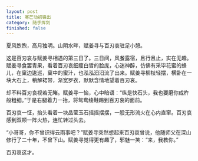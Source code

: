 ```yaml
---
layout: post
title: 寒芒动初锋出
category: 随手挥剑
finished: false
---
```


夏风煦煦，高月独明。山阴水畔，赋姜寻与百刃哀驻足小憩。

这是百刃哀与赋姜寻相遇的第三日了。三日间，风餐露宿，且行且止，实在无趣。赋姜寻食罢青果，看着百刃哀细瘦白皙的脸庞，心迷神醉，仿佛有采毕花蜜的蜂儿，在窠边逡巡，窠中的蜜汁，也泓泓汩汩流了出来。赋姜寻柳枝轻摆，横卧在一块大石上，稍解裙带，渐宽罗衣，默默含情地望着百刃哀。

却不料百刃哀视若无睹。赋姜寻一恼，心中暗语：“纵是快石头，我也要磨你成杵般粗细。”于是右腿着力一抬，将鸳鸯绫鞋踢到百刃哀的面前。

百刃哀一怔，抬头看着一块晶莹玉石摇摇摆摆，一股无形流火在心内直窜。百刃哀感到双颊一阵火热，连忙转过头去。

“小哥哥，你不曾识得云雨事吧？”赋姜寻突然想起来百刃哀曾说，他随师父在深山修行了二十年，不曾下山。赋姜寻觉得更有趣了，邪魅一笑：“来，我教你。”

百刃哀这才。


<!-- 

PS：




附A：描写性爱的诗：
1周紫芝的《菩萨蛮》
翠蛾懒画妆痕浅。香肌得酒花柔软。粉汗湿吴绫。玉钗敲枕棱。
鬓丝云御腻。罗带还重系。含笑出房栊。羞随脸上红。
这是一个一对男女酒后乱性的故事，两人欢爱过后还和没事人一样走出房间。
2欧阳修也曾写一首露骨的《蝶恋花·咏枕儿》
宝琢珊瑚山样瘦。缓髻轻拢，一朵云生袖。昨夜佳人初命偶。论情旋旋移相就。 
几叠鸳衾红浪皱。暗觉金钗，磔磔声相扣。一 自楚台人梦后。凄凉暮雨沾裀绣。

3江南喜逢萧九彻因话长安旧游戏赠五十韵

4《诗经·召南·野有死麕》
野有死麕，白茅包之。有女怀春，吉士诱之。 
林有朴樕，野有死鹿。白茅純束，有女如玉。 
舒而脱脱兮！无感我帨兮，无使尨也吠！ 
注明一下，这首诗写的是野合。

5侍儿扶起娇无力，始是新承恩泽时。
云鬓花颜金步摇，芙蓉帐暖度春宵。
撩人而不色情，最为优美，没有之一。选自《长恨歌》——白居易

6纳兰性德的[眼儿媚]
重见星娥碧海槎，忍笑却盘鸦。寻常多少，月明风细，今夜偏佳。
休笼彩笔闲书字，街鼓已三挝。烟丝欲袅，露光微泫，春在桃花。
上阙写情人重逢的场面，描写对方梳妆的动人情景以及自己的满怀欣喜。下阙以缠绵景色写男欢女爱，标准的东方式含蓄与意味深长。

7周邦彦的这首《少年行》。那叫一个刺激！那叫一个香艳！

并刀如水，吴盐胜雪，纤指破新橙。锦帏初温，兽香不断，相对坐调筝。
低声问：向谁行宿？城上已三更，马滑霜浓，不如休去，直是少人行。

说是周邦彦呢当年与名妓李师师交好，宋徽宗赵佶听说了李师师的艳名也跑去凑热闹。
那天周邦彦与李师师正亲昵，皇上来了，吓得钻到了床下，看着两个人在一起愉快地吃橙子。自己躲在床下大气都不敢出，还要忍受床上二人颠龙倒凤… anyway 你脑补一下那个场景。

不过周邦彦作词的功力在这篇里也就可见一斑了。


8《诗经》中的《褰裳》： 
子惠思我，褰裴涉溱。子不我思，岂无他人？狂童之狂也且！ 
子惠思我，褰裳涉洧。子不我思，岂无他士？狂童之狂也且！ 

9东汉末年繁钦所作的《定情诗》中，也能找到描写这种男女性爱的影子，如：
思君即幽房，侍寝执衣巾。时无桑中契，迫此路侧人。我既媚君姿，君亦阅我颜。

10晋朝孙绰的《情人碧玉歌》中有这样的诗句：
碧玉破瓜时，郎为情颠倒。芙蓉陵霜荣，秋容故尚好。
碧玉破瓜时，相为情颠倒。感郎不羞郎，回身就郎抱。

11李白的：
玳瑁宴中怀里醉，芙蓉帐里奈君何 —— 《对酒》
何由一相见，灭烛解罗衣 —— 《寄远》

12元稹的《会真诗》：
微月透帘栊，萤光度碧空。遥天初缥渺，低树渐葱茏。龙吹过庭竹，鸾歌拂井桐。
罗绡垂薄雾，环佩响轻风。绛节随金母，云心捧玉童。更深人悄悄，晨会雨曶曶。
珠莹光文履，花明隐绣龙。宝钗行彩凤，罗帔掩丹虹。言自瑶华圃，将朝碧帝宫。
因游洛城北，偶向宋家东。戏调初微拒，柔情已暗通。低鬟蝉影动，回步玉尘蒙。 
转面流花雪，登床抱绮丛。鸳鸯交颈舞，翡翠合欢笼。眉黛羞频聚，唇朱暖更融。 
气清兰蕊馥，肤润玉肌丰。无力慵移腕，多娇爱敛躬。汗光珠点点，发乱绿松松。 
方喜千年会，俄闻五夜穷。留连时有限，缱绻意难终。慢脸含愁态，芳词誓素衷。 
赠环明遇合，留结表心同。啼粉流清镜，残灯绕暗虫。华光犹冉冉，旭日渐曈曈。
乘鹜还归洛，吹箫亦上嵩。衣香犹染麝，枕腻尚残红。幕幕临塘草，飘飘思渚蓬。
素琴明怨鹤，清汉望归鸿。海阔诚难度，天高不易冲。行云无处所，萧史在楼中。

13李煜的《菩萨蛮》：
花明月暗笼轻雾，今宵好向郎边去。刬袜步香阶，手提金镂鞋。 
画堂南畔见，一向偎人颤。奴为出来难，教君恣意怜。 

14柳永的《玉女瑶仙佩》：
飞琼伴侣，偶别珠宫，未返神仙行缀。取次梳妆，寻常言语，有得许多姝丽。拟把名花比。恐旁人笑我，谈何容易。细思算、奇葩艳卉，惟是深红浅白而已。争如这多情，占得人间，千娇百媚。 须信画堂绣阁，皓月清风，忍把光阴轻弃。自古及今，佳人才子，少得当年双美。且恁相偎倚。未消得、怜我多才多艺。愿奶奶兰心蕙性，枕前言下表余深意。为盟誓。今生断不孤鸳被。

15欧阳修的《南歌子》：
凤髻金泥带，龙纹玉掌梳。去来窗下笑相扶，爱道：画眉深浅入时无？ 
弄笔偎人久，描花试手初。等闲妨了绣工夫，笑问：双鸳鸯字怎生书？ 

16周邦彦的《少年游》：
并刀如水，吴盐胜雪，纤指破新橙。锦帏初温，兽香不断，相对坐调筝。
低声问：向谁行宿？城上已三更，马滑霜浓，不如休去，直是少人行。 

17李清照的《丑奴儿》：
晚来一阵风兼雨，洗尽炎光。理罢笙簧，却对菱花淡淡妆。
绛绡缕薄冰肌莹，雪腻酥香。笑语檀郎，今夜纱厨枕簟凉。



18古代香艳诗词精选---春宵十咏
其一： 
少年红粉共风流，锦帐春宵恋不休。兴魄罔知来宾馆，狂魂疑似入仙舟。 
脸红暗染胭脂汗，面白误污粉黛油。一倒一颠眠不得，鸡声唱破五更秋。
其二： 
对垒牙床起战戈，两身合一暗推磨。菜花戏蝶吮花髓，恋蜜狂蜂隐蜜窠。 
粉汗身中干又湿，去鬟枕上起犹作。此缘此乐真无比，独步风流第一科。
其三： 
梅花帐里笑相从，兴逸难当屡折冲。百媚生春魂自乱，三峰前采骨都融。 
情超楚王朝云梦，乐过冰琼晓露踪。当恋不甘纤刻断，鸡声漫唱五更钟。
其四： 
二八娇娆冰月精，道旁不吝好风情。花心柔软春含露，柳骨藏蕤夜宿莺。 
枕上云收又困倦，梦中蝶锁几纵横。倚缘天借人方便，玉露为凉六七更。
其五： 
如此风流兴莫支，好花含笑雨淋漓。心慌枕上颦西子，体倦床中洗禄儿。 
妙外不容言语状，娇时偏向眼眉知。何须再道中间事，连理枝头连理枝。
其六： 
邸深人静快春宵，心絮纷纷骨尽消。花叶曾将花蕊破，柳垂复把柳枝摇。 
金枪鏖战三千阵，银烛光临七八娇。不碍两身肌骨阻，更祛一卷去云桥。
其七： 
仙子娇娆骨肉均，芳心共醉碧罗茵。情深既肇桃源会，妙蹙西施柳叶颦。 
洞里泉生方寸地，花间蝶恋一团春。分明汝我难分辨，天赐人间吻合人。
其八： 
花兵月阵暗交攻，久惯营城一路通。白雪消时还有白，红花落尽更无红。 
寸心独晓泉流下，万乐谁知火热中。信是将军多便益，起来却是五更钟。
其九： 
两身香汗暗沾濡，阵阵春风透玉壶。乐处疏通迎刃剑，浙机流转走盘珠。 
褥中推枕真如醉，酒后添杯争似无。一点花心消灭尽，文君谩吁瘦相如。
其十： 
暗芳驱迫兴难禁，洞口阳春浅复深。绿树带风翻翠浪，红花冒雨透芳心。 
几番枕上联双玉，寸刻闱中当万金。尔我谩言贪此乐，神仙到此也生淫。

19既然是要优美，那么就不能太露骨，所以我推荐辛弃疾的这首：《念奴娇 谢王广文双姬词》：
西真姊妹，料凡心忽起，共辞瑶阙。燕燕莺莺相并比，的当两团儿雪。合韵歌喉，同茵舞袖，举措脱体别。江梅影里，迥然双蕊奇绝。
还听别院笙歌，仓皇走报，笑语浑重叠。拾翠洲边携手处，疑是桃根桃叶。并蒂芳莲，双头红药，不意俱攀折。今宵鸳帐，有同对影明月。
背景是一个叫王广文的人送了辛弃疾一对侍妾，辛于是写词答谢。词的前面大半部分平平无奇，无非是变着花样称赞双姬的美丽。亮点在最后一句“今宵鸳帐，有同对影明月”。咋看起来不明所以，但一想到出处在哪，顿时就有恍然大悟之感：
李白 《月下独酌》：“举杯邀明月，对影成三人”
ddd



白朴《墙头马上》 
一笑喜相逢，似嫦娥，下月宫。丹山念夜鸾求凤，天台路通，巫山簇峰。柳稍露，滴花心动。正情浓，鸳鸯枕上，又被五更钟。 系列 之一 
罗衫乍褪，露尽酥胸雪白；云鬓半斜，羞展凤眼娇睐。唇含豆蔻，舌吐丁香，玉体横陈拥郎怀。好个勾魂的手儿，将奴家摩挲得周身酥痒难挨。哎哟！惹厌的手指溜入来，竟把奴的花瓣儿乱掰；哟！湿漉漉的教女儿家羞得怎消怀。 
挡不住蜂颠蝶狂，黄花嫩蕊堪怜爱；柳眉儿颦，蜂腰儿摆，哪禁得雨骤云驰、浪涌风裁；花心儿动，花蕊儿开，销魂蚀骨魄散去，涓涓春水泉涌来；藕臂横施，粉腿箍绕郎腰外；绵软娇无力，唤郎恣意爱。 
系列 之二 
粉脸相偎，香肌迎凑；玉臂交挽，双腿紧缠郎腰后。横下心思，把女儿身子尽付郎消受；好个风流郎，女儿胸前红樱桃，怎禁得又舔又揉；麻得俺，火热的浆浆儿，立时冲出胯外头。 复接朱唇，丁香再逗，巍颤颤轻接玉杵，羞答答半蹙眉头；臊得俺，只侧着脸儿，闭眸承受，风紧嫩柳岂胜摆，春深锦箨迭次抽。哟哟！痛得俺，连呼：可别顶到心里头。 
青丝散乱钗横斜，香汗淋漓气咻咻；痒得俺，骨节儿酥散魂灵儿丢；恨不得，把情郎都吞进肚里头。正是个：乍入巫山梦，云情正稠；混沌楚峡雨，春心难休。 

系列 之三 
携手入兰房，解红妆，上玉床；腹儿相偎，腿儿相傍；好个风流郎，咂得俺，两乳酥酥麻麻春心荡。狠下心儿，愿把女儿身尽委情郎。 
忍住了痛，却耐不住酸痒，且把那腰儿拱，臀儿仰，灵根一凑周身爽；恰似那：粉蝶迷花，戏水鸳鸯，锦被里头翻红浪。 
丁香舌吐琼浆蜜，柳腰款摆云鬓纩；低声嘱：莫太狂，从今后，鹅黄褪尽，嫩蕊尽赋小情郎；休忘却山盟海誓，莫误了月漫花窗；依旧是剪声为号，灭烛无光，暗渡入陈仓。鸳衾凤枕，愿与郎，夜夜相亲共厮傍。 
哎哟哟！怎奈郎，这般地狂抽急捣，俺只得，拼却女儿家弱体来挡；一会儿，眉眼儿乜斜；一会儿，魂散魄荡；说不出的痛，道不清的痒，点点猩红，片片白浆；胯下湿淋淋，好不羞臊难当；软得俺，昏沉沉，无从思量。 
呀呀呀！好个风流的贪花郎，还不肯把奴身儿放。看看哟！已是：烟横庭竹，月斜回廊，鸡鸣头遍，唉！真个是：夜短情长。直盼着，月上东山，再望花窗。

不知出处的几首艳词 
香汗淋淋玉肌腻，娇喘吁吁莺语啼， 犹记窗前常吹萧，如今月下独赏菊。 几度前山攀玉柱，屡次后峰寻幽径， 人间冷暖君尝遍，其中深浅吾自知。 
拨去云雾见山岭，弄斜杂草蹋美丘； 打开玉蚌取珍珠，深入谷峡淌山涧。 
扶手牵挽入罗帏，含羞带笑把灯吹； 金针刺破桃花蕊，不敢高声暗皱眉。

咱们接着赏析： 其一： 
酥胸紧贴，心中蔼蔼春浓，玉面斜偎，檀口津津香送。 
恰似穿花蝴蝶，分明蜻蜓点水，寂寂抽起，双双琴瑟，风光此会不胜春。 
真真是，青鸾两跨，丹凤双骑，得趣佳人，多情浪子，白玉床上销金帐，保罗爷睡了霍蓉娘。 其二： 
柳眼窥花花轻动， 窃玉偷香香更浓。 一雄雄踞芙蓉帐， 两雌雌伏戏鸯盟。 拂衣弱态微微拒， 侧耳柔情暗暗通。 风动花动人悄悄。 云浓雨浓情濛濛。 
其三： 
牡丹架高含香露，玉腿儿轻竖，手摩春箫乐将倦，雨偏云半，怎疗得饥渴贪恋。轻轻款款柔情无限，好似秋千，摇拽后庭院，兴发不堪狂缭乱，一时树倒猢狲散，佳人呜咽，郎，今日方遂了奴心愿。 
其四： 
春风生绮帐，月色照兰房，鸾凤轻跨郎，光莹可人肠。力怯巫云散，娇躯魂断阳台上，情郎上马再举枪，高唐云雨梦，渤海美羔羊，轻将白绫拭海棠，个中滋味更匆忙，双双谁癫狂？不是情郎，却是情娘。 
其五： 
春色太癫狂，哪儿管得残妆，红莲双瓣沥沥草，牡丹含露涓涓，销魂花房映波光，摇拽花心不倦。柳腰玉股尽展现，风流郎轻担腿上肩，马蹄翻飞不已，蝶翅翩翩，往来许多酣战，俏人儿求饶：郎，奴身酥骨散。

北宋的建立虽然结束了唐末五代的割据、混乱的局面，但是统一后的范围与前朝相比大大缩小，而且在北方地区，同时与宋并存的辽、西夏、金以及最后的蒙古等少数民族政权也相继的入侵，造成宋朝政权一再的丧师失地，使宋朝成为中国历史上统一朝代中最衰弱的朝代。面临外族的频繁侵扰以及前朝藩镇割据和分裂的教训，宋朝在军事、政权、财政、司法等方面实行了高度的中央集权，对社会实行严密的控制。这种状况随着南渡后程朱理学的兴起而达到了极致，并为以后的各朝政权所效仿和补充，至满清时达到了顶峰，给整个中国社会造成了深远的影响。
北宋初期，社会安定，经济繁荣，城市也得到了充足的发展，市民阶层逐渐形成，为上层的文人士大夫的享乐提供了条件。在这一时期，词得到了极大的发展，并最终在两宋时期形成了中国词这种文学体裁的创作高峰。由于受道学的影响，宋代的诗的创作较为严谨，“言理而不言情”，这就使对爱情的抒发和对性爱的描写等内容完全反映在词这种体裁中。一方面，唐及五代以来“诗言志，词言情”的传统得到了继承，另一方面，相对于诗、文来说，文人们则认为词是“小道”，有些涉及情色的事情在诗文中不好表达，在词中则可无所顾忌。而且，词的体裁灵活多样，更便于文人们抒发。所以，宋初的词作还是延续了五代以降的靡艳风格，直到经过了范仲淹、欧阳修这些大家的创作，词的感慨日渐加深，文人气逐渐加重。到了苏轼开始，词的领域得到了充足的拓宽，“无事不可入”，至此，词才形成了和诗并驾齐驱的局面。
由于词这种文学体裁在宋朝的文学创作中独树一帜的地位，反映社会上各阶层人们性爱的作品也多以词为载体来表达这一主题。从宋初开始，就有这方面内容的词作出现，表现了那一时期人们的性爱风气。在这些词人中，最有代表性的是柳永。柳永青年时屡试不中，遂采取冷淡与狂傲的态度，终其一生几乎都是在妓院中勾留，与歌妓们流连往返，到女人堆去寻求安慰。因此，他的词作大多描写这类生活，发“羁旅悲怨之辞，闺帷淫媟之语”。如他的一首《玉女瑶仙佩》：
飞琼伴侣，偶别珠宫，未返神仙行缀。取次梳妆，寻常言语，有得许多姝丽。拟把名花比。恐旁人笑我，谈何容易。细思算、奇葩艳卉，惟是深红浅白而已。争如这多情，占得人间，千娇百媚。
须信画堂绣阁，皓月清风，忍把光阴轻弃。自古及今，佳人才子，少得当年双美。且恁相偎倚。未消得、怜我多才多艺。愿奶奶兰心蕙性，枕前言下表余深意。为盟誓。今生断不孤鸳被。
这首词受到后世学者王国维的诟病，在王的名作《人间词话》中，他痛斥柳永为“轻薄子”。不过现在看来，柳永的作品香艳是有一点，但在性爱文学作品中远远算不上什么。同时代的欧阳修的某些作品都要比他香艳许多。
北宋时期及成了唐五代以来的享乐生活态度，上层社会的官员以及文人士大夫们多有嫖妓的经历，欧阳修也不例外。正是因为有这种生活情趣与经历，欧阳修写过不少旖妮、缠绵、香艳的描写男女之情的诗词，其中也不乏佳作。例如他的《南歌子》：
凤髻金泥带，龙纹玉掌梳。去来窗下笑相扶，爱道：画眉深浅入时无？
弄笔偎人久，描花试手初。等闲妨了绣工夫，笑问：双鸳鸯字怎生书？
这首词写得非常细腻、生动，将新婚夫妻甜美的两性生活刻画的细致入微，直有传神之效，内容浅近，风格浮艳。
一般来说，写女子怀春的题材，多是文人雅士所为，但在北宋时期却出了个异类人物。诗僧惠洪，以出家人的身份，偏作揣摩妙龄女郎的微妙心态之作，他的诗词多艳语，时人称为“浪子和尚”。惠洪有一首西江月词： 
 十指嫩抽春笋，纤纤玉软红柔。人前欲展强娇羞，微露云衣霓袖。
 最好洞天春晚，《黄庭》卷罢清幽。凡心无计奈闲愁，试拈花枝频嗅。
这首词中的主人公似是一个女道士，惠洪数语就将一个正当青春妙龄的少女未能忘情绝爱，追求美、向往幸福的天性描写了出来，从中可见人的本性中不可抑制的对美好的男女情爱的渴望。以出家人反作艳语，这和尚真不愧“浪子”本色。
这一时期的词人廖世美的一首《好事近》虽然以“夕景”为题，但其实也是一首艳词：
落日水熔金，天淡暮烟凝碧。楼上谁家红袖，靠阑干无力。
鸳鸯相对浴红衣。短棹弄长笛。惊起一双飞去，听波声拍拍。
仅凭“鸳鸯相对浴红衣”一句，词中微旨即可见一般。
北宋末年的大词人周邦彦精通音律，又长期和歌妓舞女们交往，因此颇写了不少“玉艳珠鲜”、“柳欹花晻”的艳词。他有一首传世的名作《少年游》：
并刀如水，吴盐胜雪，纤指破新橙。锦帏初温，兽香不断，相对坐调筝。
低声问：向谁行宿？城上已三更，马滑霜浓，不如休去，直是少人行。
这首词描写作者偷听到的宋徽宗与妓女李师师之间的情事，写得情景真切，清丽芊绵，诚是佳作。也是这个宋徽宗，虽然是个皇帝，可是以九五之尊，居然放着三宫六院的女人不要，偷出宫去嫖妓，还为这个妓女谱写艳词流传：
浅酒人前共，软玉灯边拥，回眸入抱总含情。痛痛痛，轻把郎推，渐闻声颤，微惊红涌。试与更番纵，全没些儿缝，这回风味忒颠犯，动动动，臂儿相兜，唇儿相凑，舌儿相弄。
这首词写的淫鄙不堪，不知道是不是后世人附会而作，硬安到宋徽宗的头上。
两宋之交还有一个著名的女词人李清照，据说也写过艳词。当时的人王灼曾在《碧鸡漫志》（卷二）中批评她：“作长短句，能曲折尽人意，轻巧尖新，闾巷荒淫之语，肆意落笔。自古缙绅之家妇女，未见如此无顾藉也”。当然王灼批评李清照的“闾巷荒淫之语”也许是指李以口语、市井语入词，并非指色情的内容。不过明人编的《词林万选》中曾收录署名李清照的《丑奴儿》：
晚来一阵风兼雨，洗尽炎光。理罢笙簧，却对菱花淡淡妆。
绛绡缕薄冰肌莹，雪腻酥香。笑语檀郎，今夜纱厨枕簟凉。
这首词写一位少妇在一个夏天的夜晚撩拨她的丈夫，的确是风情无限，眩睛摇目。另一个明人编写的《续草堂诗馀》中也收了一首据说是李清照所写的《浪淘沙》：
素约小腰身，不奈伤春。疏梅影下晚妆新。袅袅娉娉何样似，一缕轻云。
歌巧动朱唇，字字娇嗔。桃花深径一通津。怅望瑶台清夜月，还送归轮。
这首词写的是妓女，其中“桃花深径一通津”一句已经不止是“艳”了，简直淫秽下流。如果说前一首还只是描写夫妻之间的性爱真情的话，这后一首就纯粹是赤裸裸的肉欲的发泄了，很难想象是出自缙绅之家的李清照之手。传下来的几首据说是李清照所做的艳词至今还有争议，比如在同是明人陈文耀所编的《花草粹编》中，前一首《丑奴儿》署名是宋人康与之，后一首《浪淘沙》署名宋人赵子发。
宋朝的这种对性的宽容开明的风气影响到了全社会的每一个角落，甚至以禁欲为宗旨的佛教也受到了影响。记述这一时期活动的佛教著作《五灯会元》就有香艳的诗作，如：
冰雪佳人貌最奇，常将玉笛向人吹。曲中无限花心动，独许东君第一枝。
甚至还有高僧以这种男女情爱事来悟道的。据《五灯会元》载，北宋末年扬岐宗高僧圆悟克勤就是听了师友一首艳诗而开悟的。克勤悟道后说偈诗曰：
金鸭香销锦绣帏，笙歌丛里醉扶归。少年一段风流事，只许佳人独自知．
这也是一首艳诗，描写男女之间缠绵情事的销魂快乐。作者是以这种男女风流事来象征悟道之境。
两宋时期性爱文学的发展除了词以外，新出现的话本（白话小说）也占有相当重要的地位。由于话本广泛地反映了社会生活，特别是对中下层人民生活的反映，因此更能代表广泛的社会性爱观念。两宋的话本很多以性爱为主要的题材，抗议婚姻的不自由和性的压抑，肯定青年男女对于爱情的渴望与追求，对女性报有同情的态度。这些话本中较为著名的有《碾玉观音》、《闹樊楼多情周胜仙》、《志诚张主管》等。由于多数主题是关于男女情爱的，因此对性爱的描写是其中的一个主要部分，《醉翁谈录》说到宋代话本小说有八类，最多的是烟粉和公案。在开篇的“小说引子”里有首诗的首句就是“春浓花艳佳人胆”，由此可见性爱内容在话本小说中所占的地位了。有些话本中也穿插一些描述性爱内容的诗词，不过质量多数不是很高。尤其是一些话本为了迎合市民阶级的趣味，在性爱的描写上较为大胆直露，有的近于淫秽，显示了那个时期的社会大众在空前的性压抑状态下对性爱的渴望。
公元1125年金灭辽后大举入侵中原，两年后北宋灭亡，宋政权被迫南渡，历史上称之为南宋。南宋政权建立后就面临着被北方少数民族政权金国灭亡的危险，为了稳固统治，遂采取了严密的社会控制手段，中央集权制度得到了进一步的加强。适应这一政治需要，“程朱理学”应运而生。理学主张“存天理去人欲”，认为应该变化人的气质之性，恢复人的义理之性。这种思想贯穿于南宋社会的各个领域，对人们的性需要进行了空前的压抑和禁锢，不禁使女子所受的压迫与束缚发展到无以复加的地步，而且整个社会的人性都被严重的被扭曲，性禁锢和性压抑成了南宋社会的一大特色。而且，这种状况延续下来，后世各朝在此基础上又不断的发展加强，直至清朝时达到了理学的极至，而对人性的影响也达到了前所未有的高度，造成了整个社会不正常的性心理。
与两宋几乎并存，中国的北方少数民族聚居地区先后出现了两个政权辽和金。这两个政权建立后就不断的对中原汉族先进的文化地区发动入侵和渗透，并在金建立后占领了广大的中原地区。在少数民族落后的文化向汉族先进的文化学习和融合的过程中，不可避免的受到了汉族性爱文学的影响，并通过文学作品表现出来。在辽有代表性的是萧观音的词作，在金则出现了董朗（董解元）根据唐代元稹的传奇《莺莺传》改编创作的我国古代讲唱文学中的杰作之一《西厢记诸宫调》。
萧观音是辽道宗的懿德皇后，她在对辽道宗的宠爱感到绝望时，写了十首《回心院词》，抒写她宫延生活的苦闷：
叠锦茵，重重空自陈。只愿身当白玉体，不愿伊当薄命人。叠锦茵，待君临。
换香枕，一半无云锦。为是秋来展转多，更有双双泪痕渗。换香枕，待君寝。
爇熏炉，能将孤闷苏。若道妾身多秽贱，自沾御香香彻肤。爇熏炉，待君娱。
剔银灯，须知一样明。偏是君来生彩晕，对妾故作青荧荧。剔银灯，待君行。
拂象床，凭梦借高唐。敲坏半边知妾卧，恰当天处少辉光。拂象床，待君王。
铺翠被，羞杀鸳鸯对。犹忆当时叫合欢，而今独覆相思块。铺翠被，待君睡。
扫深殿，闭久金铺暗。游丝络网尘作堆，积岁青苔厚阶面。扫深殿，待君宴。
展瑶席，花笑三韩碧。笑妾新铺玉一床，从来妇欢不终夕。展瑶席，待君息。
装绣帐，金钩未敢上。解却四角夜光珠，不教照见愁模样。装绣帐，待君贶。
张鸣筝，恰恰语娇莺。一从弹作房中曲，常和窗前风雨声。张鸣筝，待君听。
萧观音在作品中，描写了她在失宠后的心理活动，很多语句中都透露出她对寂寞生活的苦闷和对情爱的渴求，可以看出她在性上的欲求不满的痛苦。她把这十首词交给宫廷艺人赵惟一制曲，他们还发生了性爱，触怒了道宗，赵惟一被族诛，萧观音被迫自尽。
元稹的《莺莺传》虽然对莺莺有一些情致的描写，但其着眼点主要是张生的风流韵事。而董郎的《西厢记诸宫调》则主要在青年男女的爱情婚姻方面入手，并批判了封建礼教控制下的包办婚姻。《西厢记诸宫调》中对崔莺莺和张君瑞之间的性爱描写其大胆直露程度远远超过元稹的《会真诗》，对后世也产生了很大的影响。如元朝有人根据《西厢记诸宫调》创作的《西厢记玉抱肚》诸曲调：
纱橱月上，并香肩相勾入房，顾不得鬓乱钗横，红绫被翻波滚浪。花娇难禁蝶蜂狂，和叶连枝付与郎。张君瑞，休要忙，鸳鸯枕上少颠狂。
旱○雨降，觑鲛绡腥红染妆，滴溜溜粉汗如珠，楚阳台梦魂飞上。千金难买此一场，喜杀梁鸿与孟光。鸳鸯解，整巽裳，开门观月上东墙。（句中○处为原文缺失）
这种性爱的描写，可能就是对当时人们现实生活的一种反映。
北方的少数民族蒙古兴起后，先后灭金、西夏，并最终灭亡了南宋，重新统一了中国，建立了一个幅员辽阔的大帝国元朝。元朝的文学创作以元杂剧和元曲的成就最大。元朝统治阶级对封建的伦理道德掌握得不太严格，因此，以性爱为内容的文学作品这一时期的发展要避南宋时期好。当时，传统的诗词、散文多被社会上层具有正统思想的人所运用，不能反映整个社会的风气和习俗。而元杂剧和元曲则偏重于广大人民所熟悉的民间传说和普通人民的社会生活，表现出来的内容接近普通人民的生活，性爱描写就成为其中的一个主要内容。
在元杂剧的创作中，许多大家的作品如关汉卿的《救风尘》、《调风月》等都深刻地描写了性爱生活的内容。其中有代表性的性爱文学作品是王实甫在董朗的的《西厢记诸宫调》的基础上进一步的加工、发展创作的五本二十一折的《崔莺莺待月西厢记》。这部作品的性爱描写部分主要集中在崔莺莺夜探张君瑞这一折中，非常细致的描写了两人之间的性爱活动过程，如：
[元和令]绣鞋儿刚半拆，柳腰儿勾一搦，羞答答不肯把头抬，只将鸳枕捱，云鬓仿佛坠金钗，偏宜鬆髻儿歪。
[上马娇]我将他纽扣儿松缕带儿解，兰麝散幽斋。不良会把人禁害，怎不肯回过脸来。
[胜葫芦]我这里软玉温香抱满怀，阮肇到天台，春至人间花弄色，将柳腰款摆，花心轻折，露清牡丹开。
[幺篇]但蘸着些儿麻上来，鱼水得和谐。嫩蕊娇香蝶恣採。半推半就，又惊又爱，檀口揾香腮。
[后庭花]春罗元莹白，早见红香点嫩色，灯下偷睛觑，胸前着肉揣。
[旦云]羞人答答的看甚么？
[末]畅奇哉，浑身通泰，不知春从何处来？无能的张秀才，孤身西洛客，自从逢稔色，思量的不下怀；忧愁因间隔，相思无摆划；谢芳卿不见责。
此外，白朴的《墙头马上》等作品中也有关于男女性爱的描写。
元曲是元朝发展到顶峰的一种文学体裁，在元曲中，反映当时社会风俗以及人们生活的作品大量存在，其中以性爱为内容的作品也有很多，表现了那一时期人们仍然对美好的性爱生活充满了渴望和追求。如：
一笑喜相逢，似嫦娥，下月宫。丹山念夜鸾求凤，天台路通，巫山簇峰。柳稍露，滴花心动。正情浓，鸳鸯枕上，又被五更钟。
这首是描写新婚的，用语还比较隐讳，还有比这更直白的，如：
红绫被，象牙床，怀中搂抱可意郎。情人睡，脱衣裳，口吐舌尖赛沙糖。叫声哥哥慢慢耍，休要惊醒我的娘。可意郎，俊俏郎，妹子留情你身上。
簾儿内，换绣鞋，胆大乔才抢入来。纽扣松，○○腰，夸儿脱下来。这朵鲜花由你采，休在人前去卖乖。俏多才，俊多才，休向人前说出来。
床儿侧，枕儿偏，轻轻挑起小金莲。身子动，屁股颠，一阵昏迷一阵酸。叫声哥哥慢慢耍，等待妹子同过关。一时间，半时间，惹得魂魄飞上天。
两情浓，销金帐里鏖战，一霎时魂灵儿不见，我和你波翻浪滚，香汗交流，泪滴一似珍珠串，枕头儿不知坠在那边。乌云髻散了乱挽一霎时雨收云散，舌尖儿一似冰冷○。双手搂抱心肝来也，哎，似睡不着，朦胧磕眼。心肝，哎，一个昏昏，一个气喘。心肝，嗏，哥哥，腰痛，小妹子○酸。
（上述句中○处为原文缺失）
上述列举的几首作品用于大胆直露，如“身子动，屁股颠，一阵昏迷一阵酸”之句意涉淫秽，可以看出那个时期的人们对性爱的追求。
	中国古代诗词曲赋中的性爱描写（下）
	                  明清两代作为中国封建社会的末端，也是中国历史上性爱观念最为混乱的时期，尤其是在明中晚期至清代的约四百年间，禁欲与纵欲的并行使这个时期的性爱观呈现出极其复杂的状态。明清时期整个社会纵欲风气流行，表现在以性爱为内容的文学作品上，就是这一时期以《金瓶梅》为代表的性小说的大量出现和流行。
   《金瓶梅》借《水浒传》中的人物西门庆为主人公，通过描写此人荒淫的一生来揭露了明朝的社会现实，表达了当时社会的性崇拜主题即性是衡量男性价值的标准，并反映了当时纵欲与道德这两种观念的冲突。书中直露地描写出西门庆及其妻妾等各色人物的性生活，甚至细致的描写了男女之间的性交过程，受到理教卫道士的强烈谴责，是书自问世即被列为“淫书”而遭禁。
	《浪史奇观》也是明朝出现的一部以性爱为主要内容的性小说，同《金瓶梅》相比，思想性和艺术性大大不如，基本上宣扬的是一种纵情声色的纵欲观念，内容也多淫秽之处。书中用以点缀的诗词可知，如：《红衲袄》： 
   梦儿里的相偎是伊，梦儿里的相抱是伊；却才舒眼来倒是你，又顾闭著眼去想著伊；凤倒鸾颠虽便是你，       雨意云情都只是伊。你今便耐久儿，学吾乖巧也。我只图个快活儿，顾不得伤了你。 
    明代除了《金瓶梅》这类纯粹的以描写性爱为主要内容性小说外，一些看似正统的作品中也存在大量的涉及性爱的内容。如《三言二拍》等作品，对男女性交活动过程的描写多以诗词的形式出现，类似下面这样的词句经常可见：
   灯光影里，锦帐之中，一个玉臂忙摇，一个金莲高举。一个莺声呖呖，一个燕语喃喃。好似君瑞遇莺娘，    犹若宋玉偷神女。山盟海誓，依希耳中，喋恋蜂溶，未能即罢。正是：被翻红浪，灵犀一点透酥胸；帐挽银钩，眉黛两弯垂玉脸。
    这样的作品，语言淫亵，毫无美感可言，纯粹是直露的肉欲挑逗。此外，还有其它的一些房术方法歌诀，涉及性交方法甚至生育的内容，如有关性交方法的： 
   闭口咬牙目视顶，鼻引清风提金井，握手钩足似猿猴，玄珠自上昆仑顶。 
    出入由从自有方，入时宜弱出宜强。须神闭口神游外，进退何劳急急忙。 
   明亡后，北方的少数民族满族建立的政权入主中原，并建立了统一全国的中国最后一个封建政权清朝。清王朝统治中国的三百年间，封建性文化思想习俗得到空前的强化传播，流毒甚广，造成了中国人的性神秘、性无知、贞节观等变态心理的发展，直到今天仍然在影响整个民族的心理。但即便是在满清这种极端严密的控制下，中国的性爱文学仍然得到了延续和传播，最著名的代表就是曹雪芹的名著《红楼梦》。 
  《红楼梦》在现在是作为一部伟大的文学作品出现的，但是在清朝，这部作品却被视为是“淫词小说”而屡遭刊禁。而这部书也确实有涉及到男女性爱的内容，其中设置还有非常直露下流的言词描写，与明朝的那些性小说相同，如该书第二十八回“蒋玉菡情赠茜香萝 薛宝钗羞笼红麝串”一章描写贾宝玉和薛蟠、妓女云儿等人饮酒行令、吹拉弹唱，就几乎全部涉及性。如云儿唱的描写偷情和男女三角关系的曲： 
两个冤家，都难丢下，想着你又惦记着他。两个人，形容俊俏都难描画。想昨宵，幽期私订在荼架。一个偷情，一个寻拿；拿住了，三曹对案我也无回话。 
还有用比兴的手法描写性交的曲： 
    豆蔻花开三月三，一个虫儿往里钻，钻了半日钻不进去，爬到花儿上打秋千。肉儿小心肝，我不开了，你怎么钻？ 
    饮酒行令也是如此，如贾宝玉行描写青春少女性心理的的酒令： 
   女儿悲，青春已大守空闺；女儿愁，悔教夫婿觅封侯；女儿喜，对镜晨妆颜色美；女儿乐，秋千架上春衫薄。 
   云儿行的描写妓女心理的酒令： 
女儿悲，将来终身倚靠谁？女儿愁，妈妈打骂何时休？女儿喜，情郎不舍还家里；女儿乐，住了箫管弄弦索。 
   最为下流与粗俗的是薛蟠行的酒令，即便是今天看起来，也仍然是不堪入目： 
    女儿悲，嫁了个男人是乌龟；女儿愁，绣房钻出个大马猴；女儿喜，洞房花烛朝慵起；女儿乐，一根**往里戳。 
    除了《红楼梦》外，清朝还有一部著名文人李渔所著的性小说《肉蒲团》比较流行，这部小说描写男主人公未央生与几个女人之间的淫乱故事为内容。书中多处用诗词来表现性爱内容，如： 
    不是房中作干才，休将末技惹愁胎。暗中谁见潘安貌，阵上难施子建才。既返迷魂归楚国，问伊何事到阳台。生时欲带风流具，尺寸还须自剪裁。 
    还有描写女人情态的词《忆秦娥》： 
   人窈窕，浑身满面都堆俏。都堆俏，愁容可掬，颦眉难效。 
   还愁不是新人料，腰肢九细如何抱？如何抱，柔如无骨将又惊靠。 
 描写新郎与新娘新婚之夜性爱活动的词《玉楼春》： 
   星眸合处差即盼，枕上桃花歌两瓣。多方欲闭口脂香，却被舌功唇已绽。 
   娇啼歇处情何限，酥胸已透风流汗。睁开四目互相看，两心热似红炉炭。 
除了这些所谓的“淫词小说”外，清朝时的一些主流派著名作家也创作了许多的“琐语淫词”，限于篇幅，在此不做赘述。
中国古代诗词歌赋中的性爱
唐代的中国是当时世界上一个先进、文明的国家，经济上的繁荣，政治上相对
地开明，促进了文学艺术百花齐放景象的到来，诗歌的成就成为我国封建社会中诗
歌发展史上的黄金时代，其它方面也有相当突出的发展。文学艺术反映出当时社会
生活的方方面面，也在很多方面反映出当时不同阶级、阶层人们的性爱生活。当时
人们的性爱生活是比较开明的，文学艺术创作又是十分活跃的，这就决定了性爱问
题成为文学艺术的一个主要内容，在诗、词、歌、赋方面都表现得很明显。
一、“香奁体”
诗歌到了唐代，取得了突出的成就，出现了一大批杰出的诗人，产生了大量脍
炙人口的作品，不少作品都和性爱有关。如张若虚那首有“以孤篇压倒全唐”之誉
的《春江花月夜》，李白的《长相思》、《江夏行》、《白头吟》，杜甫的《丽人
行》，白居易的《长恨歌》，以及温庭筠、李商隐等人缠绵悱恻的爱情诗等。
唐朝后期，出现了一批专写男女恋情、闺情直至床第交欢之情的艳情诗，它发
端于温庭筠、李商隐、韦庄的爱情诗，而以韩偓的《香奁集》为代表，所以这类诗
作又叫“香奁体”。
温庭筠是历史上一个著名的无行文人，沉溺于饮酒、赌博、嫖妓，“士行尘杂，
不修边幅，能逐弦吹之音，为浮艳之词”。他“尤善作乐府歌词，思致神速，语工
新造，其描写富贵处，芊绵绮合，为人所不能及”。他写过一些诗和很多词，他的
词几乎全是写女人、相思之类，以浓艳的色彩、华丽的辞藻构成他所特有的“香而
软”的风格。他把女人的姿色、风情写得可算是到了穷妍极态的地步。例如《诉哀
情》：
莺语，花舞，春昼午。
 雨霏微，金带枕，宫锦，凤凰惟。
 柳弱，蝶交飞，依依，辽阳音信稀，梦中归！
又如著名的《菩萨蛮》：
小山重迭金明灭，鬓云欲度香腮雪。懒起画娥眉，弄妆梳洗迟。照花前后镜，
花面交相映。新贴绣罗襦，双双金鹧鸪。
这首词描写的是一个女人刚刚睡醒、起来梳洗打扮的情态。他以艳丽的笔墨，
细腻地刻画出一副娇懒睏慵的神态。这是温庭筠具有代表性的作品，在他所写的其
它许多词中，大多是充满了这样浓烈的脂粉气。当然，他还写有意境开阔、情致幽
远的诗词。
李商隐也是晚唐时的著名诗人，他的文风瑰丽奇迈，能为古文，尤长于诗，时
人把他和温庭筠并称为温、李。他的诗歌风格是不十分统一的，同时，他的作品思
想性的高低也颇为悬殊，后人对它们的评价就很不一致。
他写过不少咏史诗，揭露与讽刺了一些亡国之君的沉湎女色、穷奢极欲以致亡
国亡身的历史现实，例如《南朝》：
玄武湖中玉漏催，鸡鸣埭口绣襦回。
谁言琼树朝朝见，不及金莲步步来？
敌国军营漂木柹，前朝神庙锁烟煤。
满官学士皆颜色，江令当年只费才！
又如《齐宫词》：
永寿兵来夜不扃，金莲无复印中庭。
梁台歌管三更罢，犹自风摇九子铃。
再如《隋宫》：
乘兴南游不戒严，九重谁省谏书函？
春风举国裁宫锦，半作障泥半作帆。
在李商隐的诗作中，最足以代表他的风格，也最具有特色、引人注意的，是他
那些以《无题》和以作品中个别词汇作为题目的爱情诗。这些诗被广泛地传诵，产
生过不小的影响，以致后人就把《无题》诗作为爱情诗的代名词，直到今天他有的
诗还被谱曲吟唱。
他写的有些《无题》诗描写闺阁之情，把女性悱恻的思绪、婉曲的心理描摹得
那样深沉、细腻，以至意象超越了文字符号本身的含意。例如：
凤尾香罗薄几重，碧文圆顶夜深缝。
扇栽月魄羞难掩，车走雷声语未通。
曾是寂寥金烬暗，断无消息石榴红。
斑骓只系垂杨岸，何处西南待好风？
又如：
重帏深下莫愁堂，卧后清宵细细长。
神女生涯原是梦，小姑居处本无郎。
风波不信菱枝弱，月露谁教桂叶香？
直道相思了无益，未妨惆怅是清狂。
他的一些《无题》诗表现了士大夫爱情生活的一些特点，由于封建礼教的束缚，
人们对爱情与婚姻不能得到满足，于是对爱情产生了种种渴望与幻想。例如：
昨夜星辰昨夜风，画楼西畔桂堂东。
身无彩凤双飞翼，心有灵犀一点通。
隔座送钩春酒暖，分曹射覆蜡灯红。
嗟余听鼓应官去，走马兰台类转蓬。
又如：
飒飒东风细雨来，芙蓉塘外有轻雷。
金蟾啮锁烧香入，玉虎牵丝汲井回。
贾氏窥帘韩掾少，宓妃留枕魏王才。
春心莫共花争发，一寸相思一寸灰！
再如：
相见时难别亦难，东风无力百花残。
春蚕到死丝方尽，蜡炬成灰泪始干。
晓镜但愁云鬓改，夜吟应觉月光寒。
蓬山此去无多路，青鸟殷勤为探看。
李商隐这些《无题》诗的艺术特点是：音调和谐婉转；对仗工整；遣词用字都
十分讲究、谨严，经过千锤百炼；用华丽的词藻构成生动优美的形象，表达深刻而
真挚的感情。由于这些特点，他的《无题》诗成为经得起反复吟咏的优美的抒情诗。
例如" 春蚕到死丝方尽，蜡炬成灰泪始干" 这一表达爱情坚贞不渝的句子，可以说
成为千古绝唱。但是，虽然他的诗句中浸透了对爱情、对幸福和自由的向往，但是
他的社会地位决定了他缺乏打碎封建枷锁的决心和勇气，所以在作品中有时流露出
悲观消极的态度和虚无的思想，例如" 春心莫共花争发，一寸相思一寸灰" 就是
这方面的最好说明。至于" 蓬山此去无多路，青鸟殷勤为探看" 等句则把追求爱
情的期望和幻想交织在一起，充满了浪漫主义色彩，和虚无主义是有区别的。
韩偓，是李商隐的连襟韩瞻的儿子，童年能诗，得到李商隐的赏识，所以，李
商隐赠给他的诗中有" 雏凤清于老凤声" 之句。他一生最著力也最被人称道的是" 
香奁诗" 。" 香奁诗" 的基本内容是反映了战乱时代上层士大夫沉湎于享乐生活
的腐朽情调，但偶尔也有一些清丽、含蓄之作。他的《复偶见三绝》（三首）描写
了性爱这一永恒的主题，描写了青年男女春心的撩拨，既甜蜜，也苦涩，还有梦幻
般的回忆：
雾为襟袖玉为冠，半似羞人半忍寒。
别易会难长自叹，转身应把泪珠弹。
桃花脸薄难藏泪，柳叶眉长易觉愁。
密迹未成当面笑，几回抬眼又低头。
半身映竹轻闻语，一手揭帘微转头。
此意别人应未觉，不胜情绪两风流。
以韩偓为代表的" 香奁体" 在晚唐流行过一阵，到了宋代由于词的风行而衰，
直到明朝万历年间王彦泓《疑雨集》的出现，才一度复兴。艳体诗以男女性爱为题
材，风格大多浓艳绮丽，香软缠绵，部分作品则陷于轻佻、靡俗，所以常被正统文
人斥为" 淫词" 而不齿。我们对香奁作品应予以客观的评价，既要看到它视野狭窄，
生活情趣不高，个别作品失于轻猥；也要看到多数作品反映了对压制人性的不满和
对性爱的追求，在我国古代性文化中有一定的地位。

 二、" 花间派"
唐朝灭亡以后，进入了五代。五代是一个军阀混战的时代，６０多年间多次改
朝换代，政治局势非常混乱，中原一带的广大人民经常处在黑暗动荡的生活里。但
是，在这个苦难的时代里，西蜀和南唐都是较少受到战争的破坏、因而社会比较安
定、经济比较繁荣的富饶地区，而这两处小王朝的皇帝和大臣们又都怀着苟安的心
理，寄情声色，过着奢靡腐化的生活，成为沉溺于红楼月夜的荒淫逸乐之徒。纸醉
金迷的生活使这个时期以性爱为主体的文学又有了一些发展。
这个时期，适应着歌台舞榭的需要，那些剪翠裁红、专以描写女人为能事的词
就大量地应运而生。后蜀赵承祚把这些词编成一集，共收作者１８人，词５００首，
名曰《花间集》，这就是" 花间派" 得名的由来。这个词派的主要成员有韦庄、薛
昭蕴、牛峤、毛文锡、牛希济、欧阳炯、鹿虔扆、阎选、尹鹗，李、和凝、孙光
宪等。
《花间集》序文（欧阳炯作）中说：
" 杨柳" 、" 大堤" 之句，乐府相传。" 芙蓉" 、" 曲诸" 之篇，豪家自
制。莫不争高门下，三千玳瑁之簪。竞富樽前，数十珊瑚之树。则有绮筵公子，绣
幌佳人，递叶叶之花笺，文抽丽锦；举纤纤之玉指，拍按香檀。不无清绝之辞，用
助娇娆之态。自南朝之宫体，扇北里之倡风。何止言之不文，所谓秀而不实。

 这篇序文，可算是把" 花间派" 的宗旨、渊源道尽无遗。《花间集》里的作
品也确实是如此，绝大部分都是沿袭温庭筠香软词风的后尘，而内容却更加颓靡，
风格也尤见苒弱。例如欧阳炯的《浣溪沙》：" 凤屏鸳枕宿金铺" ，" 兰麝细香
闻喘息" ；又如孙光宪的《菩萨蛮》：" 薄寒笼醉态，依旧铅华在。握手送人归，
半拖金缕衣" ，这样一类的淫巧侈丽之词是很多的。其它像牛峤的《菩萨蛮》、
张泌的《浣溪沙》等，更是露骨地去描写追逐女人或幽会调情时的声态，词的格调
愈见卑下。《花间集》中比较能够脱去浓腻的脂粉气息，具有较为开阔的生活内容
的，是鹿虔扆、李的作品。还有，韦庄的作品内容虽然主要也是女人、相思之类，
但比较清丽疏- 、清朗自然，具有比较真攀的感情，能够给人一种美的感受，艺术
价值较高。所以，在" 花间派" 词人中，以韦庄显得最有成就。
三、李煜的词
在这个时期的词人中，李煜也很有代表性。他是李景的第六子，公元９６１年
至９７５年在位，为南唐后主，世称李后主。公元９７５年宋兵破金陵，他出降，
后被毒死。他前期的作品多描写宫廷享乐生活；后期作品则多抒写对逝去欢乐的怀
念与感伤。例如，他的《玉楼春》词描写了他在位时宫中的歌舞宴乐之盛：
晚妆初了明肌雪，春殿嫔娥鱼贯列。
凤箫吹断水云闲，重按《霓裳》歌遍彻。
临风谁更飘香屑，醉拍阑干情未切。
归时休放烛花红，待踏马蹄清夜月。
他的《菩萨蛮》词则描写了一男一女的偷情：
花明月暗笼轻雾，今宵好向郎边去。
刬袜步香阶，手提金镂鞋。
画堂南畔见，一向偎人颤。
奴为出来难，教君恣意怜。
李煜的词与唐和五代的一些艳词不同之处是比较自然与清新，而描写男女之情
时感情也十分缠绵，就以上面这首词来说，正如王士禛在《花草蒙拾》中所评的" 
狎昵已极" 。据马令《南唐书·女宪传·继室周后》载，此词似为小周后而作。
小周后在她姐姐大周后抱病时，已入宫与李煜私通。其实，文艺作品所描写的不一
定是作者的某种具体经历，但李煜具有这种体验则是完全可能的。对于有些君主来
说，三宫六院玩腻了，微行出宫嫖妓也是一种快乐；明目张胆地玩女人玩腻了，偷
情也是一种快乐；玩女人玩腻了，玩男人也是一种快乐。
当然，醉生梦死的日子不可能很长久，他终于兵败国破被俘了。他的《破阵子》
词描写了当时的心情：
四十年来家国，三千里地山河。
凤阁龙楼连霄汉，玉树琼枝作烟萝。几曾识干戈？
一旦归为臣虏，沈腰潘鬓消磨。
最是仓皇辞庙日，教坊犹奏别离歌。垂泪对宫娥。
国破家亡、肉袒出降之日，" 教坊犹奏别离歌。垂泪对宫娥" ，可见他对享
乐生活是多么留恋。被俘三年后，相传李煜于生日（７月７日）晚，在寓所命故妓
作乐，唱那首" 春花秋月何时了，往事知多少" 的《虞美人》词，声闻于外，宋太
宗闻之大怒，命秦王赵廷美赐牵机药，这位亡国之君、一代词人终于被毒死了。
四、《天地阴阳交欢大乐赋》
唐代的赋也很流行，其中最值得注意的是与性爱有关的《天地阴阳交欢大乐赋》
。这篇赋的残卷于本世纪初发现于敦煌鸣沙山藏经洞，为唐人白行简所作。白行简
是唐代大诗人白居易的弟弟，两唐书都有他的传。史载，他" 敏而有辞，后学所慕
尚" ，" 有文集二十卷。行简文笔有兄风，辞赋尤称精密，文士皆师法之。居易
友爱过人，兄弟相待如宾客" 。他进士及第，做过幕僚，担任过校书郎、左拾遗、
司门员外郎、主客郎中等官职，写了唐人传奇小说的名篇《李娃传》。从目前所能
发现的资料看来，他的工作和兴趣爱好似乎和医学、房中术等没有多大的关系。
在本世纪初，敦煌石窟中的文化宝藏遭到了帝国主义分子强盗式的掠夺。这篇
《天地阴阳交欢大乐赋》的原稿（实际上是唐人的手抄稿）现存法国的敦煌藏品处。
１９１３年一个中国官员叫端方的（清末任陆军部尚书、直隶总督，曾去欧洲考察
各国政治，当时颇有声望。）在巴黎见到，立即拍摄下来，再由著名的古董专家罗
振玉在北京把此书公开重印，为《敦煌石室遗宝》中的一部作品。有个名为" 骑
鹤散人" 的学者还在书前写了一篇附序。
这篇序的手抄稿质量不佳，唐代手抄者明显地不完全明白抄写的文章是什么意
思，字有一些错舛，连一个比较艰深的字也可能因为不识而不写，或只写半边，重
复遗漏更不必说了，末尾的一页文字还遗失了，但是，这个资料仍是十分宝贵的。
它是一篇有关性的文学作品，虽未论及有关性的科学道理，但提供了大量唐代的有
关资料，如礼制、风俗及当时的口语等，由此分析当时的性文化状况具有相当重要
的意义。
清末学者叶德辉仔细阅读了这个公开重印的版本，加以注释、校改，纳入《双
梅景闇丛书》，这就是我们今日研究的主要版本。
此赋首先描写了男女的性生理发育：
夫怀抱之时，总角之始，蛹带米囊，花含玉蕊，忽皮开而头露，俄肉俹而突起，
时迁岁改，生戢戢之乌毛，日往月来，流涓涓之红水。既而男已羁冠，女当笄年，
温润之容似玉，娇羞之貌如仙，英威灿烂，绮态婵娟，素水雪净，粉颈花团，睹昂
藏之材，已知挺秀，见窈窕之质，渐觉呈妍。
以后，他笔锋一转，转入男婚女嫁：
然乃求吉士，问良媒，初六礼以盈止，复百两而爰来，既纳征于两姓，聘交礼
于同被盃。于是青春之夜，红炜之下，冠缨之际，花须将卸。思心净默，有殊鹦鹉
之言，柔情暗通，是念凤凰之卦。
接着，此赋以大量文字描写新婚性生活、夫妻日常性活动，以至细致地描写春、
夏、秋、冬四时夫妻性生活的区别和特点。有些文字尚雅，有些文字则露且俗，还
用了一些当时的俗语如" 含你" 、" 醋气" 、" 姐姐" 、" 哥哥" 等。如形容
新婚之夜的性生活：" 乃出朱省，揽红褌，抬素足，抚玉臀。女握男茎，而女心忒
忒；男含女舌，而男意昏昏。" 又如描写夫妻日常性活动：" 乃于明窗之下，白
昼迁延，裙褌尽脱，花钿皆弃，且抚拍以抱坐，渐瞢顿而放眠。……"
此赋最后还以较多篇幅描写了帝王性活动、私通、淫婢、同性恋等。
为什么白行简要写《天地阴阳交欢大乐赋》？对此，他写过一篇序或前言：
夫性命者人之本，嗜欲者人之利，本存利资莫甚乎，衣食既足莫远乎，欢娱至
精，极乎夫妇之道，合乎男女之情，情所知莫甚交接，其余官爵功名，实人情之衰
也。夫造构已为群伦之肇，造化之端，天地交接而覆载均，男女交接而阴阳顺，故
仲尼称婚姻之大，诗人著螽斯之篇，考本寻根不离也。遂想男女之志，形貌妍媸之
类，缘情立仪，因象取意，隐伪变机，无不尽有，难字异名，并随音注，始自童稚
之岁，卒乎人事之终，虽则猥谈，理标佳境，具人之所乐，莫乐如此，所以名《大
乐赋》。至于俚俗音号，辄无隐讳焉，唯? 笑于一时，惟雅素□□□（此三字脱落，
疑为" 之共赏" 三字。）
 。
总的看来，《天地阴阳交欢大乐赋》对于我们研究唐代的性文化有以下意义：
第一，白行简是唐代一个普通的文士，不是什么医家、房中术家，所以他的性
兴趣、性知识、性观念具有更广泛的社会代表性。他在前言中所强调的男女交接的
重要，可能代表了当时相当多数人的观念；他" 唯迎笑于一时" 的游戏笔墨可能
代表了当时相当一部分文士的兴趣；（当时的文人这方面的笔墨很多，如前所述，
李白《对酒》：" 玳瑁筵中怀里醉，芙蓉帐里奈君何" 的咏性生活诗句；李商隐《
药转》：" 郁金堂北画楼东，换骨神方上药通" 的咏私通与堕胎的诗句；《碧城三
首》之二的" 紫凤放娇衔楚佩，赤鳞狂舞拨湘弦" 等描写男女情欲的诗句，可以找
出很多，而这些作者都不是性放荡的文人。）这个赋中许多有关房中术的话语，如
" 行九浅而一深，待十候而方毕" 等等，只能是房中术在唐代广泛流行的反映。
第二，对一些性心理反映的描写有一定深度。如描写鳏夫思偶之情：

 有花貌，每恳交欢，睹马上之玉颜，常思匹耦，羡委禽于庭弊，愿掷果于春
陌。念刚肠之欲断，往往颠狂；觉精神之散飞，看看瘦瘠。是即寝食俱废，行止无
操，梦中独见，暗处相招，信息稠于百度，顾眄希于一朝。想美质，念纤腰，有时
暗合，魄散魂销。
又如描写达到性高潮时的男女性反应：
纵嘤嘤之声，每闻气促；举摇摇之足，时觉香风。然更纵枕上之淫，用房中之
术，行九浅而一深，待十候而方毕，既恣情而乍疾乍徐，亦下顾而看出看入。女乃
色变声颤，钗垂髻乱，漫眼而横波入鬓，梳低而半月临肩。男亦弥茫两自，摊垂四
肢，精透子宫之内，津流丹穴之池。
这一段描写比古人所谓" 欲仙欲死" 具体得多，和现代性科学关于性反应的
描述也比较近似。

 第三，描写了当时社会生活中的一些性现象，如私通、“饥不择食”、僧尼对
情欲难舍以及某些人的“龙阳之癖”等等。例如描写私通幽会的一段：
候其深夜天长，闲庭月满，潜来偷窃，焉知畏惮。实此夜之危危，重当时之怛
怛。狗也不吠，乃深隐而无声；女也不惊，或仰眠而露。于时入户，兢兢临床。
款款精在阳峰之上，滴滴如流；指刺阴缝之间，暾暾似暖。莫不心忒忒，意惶惶，
轻抬素足，纵揭裤裆。抚拍胸前，虑转身如睡觉；摩挲腿上，恐神骇而惊忙。定知
处所，安盖相当。未嫁者失声如惊起；已嫁者佯睡而不妨；有婿者诈嗔而受敌；不
同者违拒而改常。或有得便而不绝，或有因此而受殃，斯皆花色之问难，岂人事之
可量。或有留事而遇，不施床铺，或墙畔草边，乱花深处，只恐人知，鸟论礼度；
或铺裙而借草，或伏地而倚柱，心胆惊飞，精神恐惧，当曭遽之一回，胜安床之百
度。
这一段描写得很生动、形象、深刻，据此不仅可知作者观察生活眼光之锐利，
也可以据此推断出在当时的社会生活中这类现象还是比较多见的。
第四，对帝王的纵欲，抱一定程度的揭露与批判态度。赋云：
若乃皇帝下南面，归西殿，渌服引前，香风后扇，妓女娇迎，宫宫拜见，新声
欲奏梨园之乐，来庭菱角，初尝上林之珍。入贡于是，阉童严卫，女奴进膳，昭仪
起歌，婕妤侍宴，成贵妃于梦龙，幸皇后于飞燕。然乃启鸾帐而选银环，登龙媒而
御花颜，漫眼星转，羞眉月弯，侍女前扶后助，娇容左倚右攀，献素臀之宛宛，内
玉茎而闲闲。三刺两抽，纵武皇之情欲；上迎下接，散天子之髡鬟。乘羊车于宫里，
插竹枝于户前。然乃夜御之时，则九女一朝，月满之数，则正后两宵，此乃典修之
法，在女史彤管所标。今则南内西宫，三千其数，逞容者俱来，争宠者相姤。矧夫
万人之躯，奉此一人之故。嗟呼！在室未婚，殊乡异客，是事乖违，时多屈厄，宿
该馆而鳏情不寐，处闺房而同心有隔。
这一段文字虽有些客观描绘宫闱生活，但最后说出“矧夫万人之躯，奉此一人
之故”的话，同时与社会上旷男怨女相联系，是有一定进步意义的。
清人叶德辉在《双梅景闇丛书》中刊载《天地阴阳交欢大乐赋》后作后记说：
右赋出自敦煌县鸣沙山石室，确是唐人文字，而原抄讹脱甚多，无别本可据以
校改，又末一段文亦未完读之，令人怏怏不乐也。作者白行简，为白居易兄弟，事
载唐书居易传。赋中采用当时俗语，如含你、醋气、姐姐、哥哥等字，至今尚有流
传，亦足见千余年来风俗语言之大同，固未有所改变也。至注引《洞玄子》、《素
女经》，皆唐以前古书，余已于《医心方》中辑出，校刻行世，于此益证两书之异
出同原，信非后人所能伪造。而在唐、宋时，此等房中书流传士大夫之口之文，殊
不足怪，使道学家见之，必以为诲淫之书，将拉杂烧之，惟恐其不绝于世矣！此类
书终以古籍之故，吾辈见之，即当为之刊传，以视杨升庵伪造之杂事，秘辛袁随园
假托之控鹤，监记不诚，有猪龙之别耶！
这段记述，对我们今天的研究也是很有启发的。 
附B：古代服饰
总称应该是裳吧，给你一些参考资料：
“冠”指帽子，古代帽子的另一个称呼叫元服，夏朝时的冠称为“弁”，又指缁布冠，商朝时称为“冔”，而周朝则叫做“冕”。“簪”指插在发髻或头冠上的长针，“簪缨”是结冠的带子。

上身的服装是“衣”，下身的服装叫“裳”；衣服的前面叫“襟”，后幅称“裾”；“缝掖”指宽袖单衣。破烂的衣服叫“褴褛”，华丽的服饰称“华裾”。

“襁褓”指小孩穿的衣服，是背负小儿的背带和布兜；“弁髦”是保护婴儿前额的一种头发的装饰。

“左衽”指小襟在左边的衣服，东夷和北狄人的服饰就是这个样子；武夫的服式是前长后短的，“短后”便成为武夫衣服的名称了。

古代朝廷位列至尊的三公，用的是皇帝钦命的九种器物，即车马、衣服、乐具、朱户、纳陛、虎贲、弓矢、斧钺、秬鬯。士庶之人，年满20加冠有三加的礼仪，即初次加缁布冠，二次加皮弁，三次加爵弁。“布衣”指还没获取功名的读书人所穿的衣服，后又泛指百姓；“青衿”指青色的衣服，古时也是对读书人的一种称呼。缙绅和簪缨都是对仕宦人家的称呼，章甫和缝掖是对儒生的称呼。

在古代，黄色的衣服是贵人的服装，绿色的衣服是下等人穿的，如果用绿色的面料做衣，而里子却是黄色的，则被人们认为是颠倒了贵贱的伦序了。

中国古代流行时间最长的妇女服装款式是襦裙，其特征为上衣下裳，就是短小的上衣配长裙。历代襦裙的基本款式不变，主要是下身裙长有变化。

襦裙作为中国古代常服，非常普及，贵族和平民都穿着，主要的区别在制作襦裙的面料和工艺。从战国时期开始就有襦裙，到唐代最为流行，一直到明末才逐渐消失，前后近 2,000年。尽管襦裙长短宽窄有变化，但历代始终保持最初的款式。

古时履、屣、舄都是鞋子的名称，其中“履”是上朝穿的，“舄”是祭祀穿的，“屣”是家居时穿的。古人夏季穿葛草做的鞋，冬天则用皮屦，如果冬天仍用葛草做鞋，则会被人讥笑太吝啬。

古代有用不同材料制作鞋子，如汉代的青丝履、晋朝用丝线编织的鞋子、唐代的云头锦履，还有木制鞋——称木屐，在鞋底有二齿，可以在泥地上行走，也有用以制作木拖鞋的。古代另有一种加木底的鞋，称为“舄”，在鞋的前部有翘起的鞋头装饰。舄有不同颜色，以红色为上品，一般穿舄要与冕服搭配，是帝王参加大典活动时的必备服饰。

而清代妇女所穿的旗鞋则是最有特色的鞋子，也称花盆底鞋、马蹄底鞋，穿花盆底鞋者多为少女和中年妇女。


1.淡粉色华衣裹身，外披白色纱衣，露出线条优美的颈项和清晰可见的锁骨，裙幅褶褶如雪月光华流动轻泻于地，挽迤三尺有余，使得步态愈加雍容柔美，三千青丝用发带束起，头插蝴蝶钗，一缕青丝垂在胸前，薄施粉黛，只增颜色，双颊边若隐若现的红扉感营造出一种纯肌如花瓣般的娇嫩可爱，整个人好似随风纷飞的蝴蝶，又似清灵透彻的冰雪。
  2.大朵牡丹翠绿烟纱碧霞罗，逶迤拖地粉色水仙散花绿叶裙，身披金丝薄烟翠绿纱。低垂鬓发斜插镶嵌珍珠碧玉步摇，花容月貌出水芙蓉。
  3.身穿是淡白色宫装，淡雅处却多了几分出尘气质。宽大裙幅逶迤身后，优雅华贵。墨玉般的青丝，简单地绾个飞仙髻，几枚饱满圆润的珍珠随意点缀发间，让乌云般的秀发，更显柔亮润泽。美眸顾盼间华彩流溢，红唇间漾着清淡浅笑。
  4.淡绿色的繁花宫装，外面披着一层金色薄纱，宽大的衣摆上锈着紫色的花纹，三千青丝撩了些许简单的挽了一下,其余垂在颈边,额前垂着一枚小小的红色宝石，点缀的恰到好处。头上插着镂空飞凤金步摇，随着莲步轻移，发出一阵叮咚的响声。衬得别有一番风情美丽可人之姿。
  5.双眸似水，却带着谈谈的冰冷，似乎能看透一切，十指纤纤，肤如凝脂，雪白中透着粉红，似乎能拧出水来，一双朱唇，语笑若嫣然，一举一动都似在舞蹈，长发直垂脚踝，解下头发，青丝随风舞动，发出清香，可引来蝴蝶，腰肢纤细，四肢纤长，有仙子般脱俗气质。 着一袭白衣委地，上锈蝴蝶暗纹，一头青丝用蝴蝶流苏浅浅倌起，额间一夜明珠雕成的蝴蝶，散出淡淡光芒，峨眉淡扫，面上不施粉黛，却仍然掩不住绝色容颜，颈间一水晶项链，愈发称得锁骨清冽，腕上白玉镯衬出如雪肌肤，脚上一双鎏金鞋用宝石装饰着，美目流转，轻轻踏入问月台，裙角飞扬，恍若黑暗中丢失了呼吸的苍白蝴蝶，神情淡漠，恍若不食人间烟火的仙子一般，嘴角勾起一抹笑容，如同烟花般飘渺虚无而绚烂。
  6.雅致的玉颜上画着清淡的梅花妆，原本殊璃清丽的脸蛋上褪怯了那稚嫩的青涩显现出了丝丝妩媚，勾魂慑魄；若是原似嫡仙般风姿卓越倾国倾城，现却似误落凡尘沾染了丝丝尘缘的仙子般另男子遽然失了魂魄，但最另人难忘的却是那一双灿然的星光水眸。身着金色纱衣，里面的杭州丝绸白袍若隐若现，腰间用一条集萃山淡蓝软纱轻轻挽住，略施脂粉，一头乌黑的发丝翩垂芊细腰间，头绾风流别致飞云髻，轻拢慢拈的云鬓里插着紫水晶缺月木兰簪，项上挂着圈玲珑剔透璎珞串，身着淡紫色对襟连衣裙，绣着连珠团花锦纹，内罩玉色烟萝银丝轻纱衫，衬着月白微粉色睡莲短腰襦，腰间用一条集萃山淡蓝软纱轻轻挽住。
  7.身穿淡蓝色衣裙，外套一件洁白的轻纱，把优美的身段淋漓尽致的体现了出来。即腰的长发因被风吹的缘故漫天飞舞，几缕发丝调皮的飞在前面，头上无任何装饰，仅仅是一条淡蓝的丝带，轻轻绑住一缕头发。颈上带着一条紫色水晶，水晶微微发光，衬得皮肤白如雪，如天仙下凡般，手如柔荑、肤如凝脂,领如蝤蛴,齿如瓠犀,螓首蛾眉,巧笑倩兮,美目盼兮 ，眉如翠羽，齿如含贝，腰若束素，嫣然一笑，惑阳城，迷下蔡，一条天蓝手链随意的躺在腕上，更衬得肌肤白嫩有光泽。目光中纯洁似水，偶尔带着一些忧郁，给人可望不可即的感觉。
  8.穿着一件略嫌简单的素白色的长锦衣，用深棕色的丝线在衣料上绣出了奇巧遒劲的枝干，桃红色的丝线绣出了一朵朵怒放的梅花，从裙摆一直延伸到腰际，一根玄紫色的宽腰带勒紧细腰，显出了身段窈窕，反而还给人一种清雅不失华贵的感觉，外披一件浅紫色的敞口纱衣，一举一动皆引得纱衣有些波光流动之感，腰间系着一块翡翠玉佩，平添了一份儒雅之气。手上带着一个乳白色的玉镯子，一头长的出奇的头发用紫色和白色相间的丝带绾出了一个略有些繁杂的发式，确实没有辜负这头漂亮的出奇的头发，头发上抹了些玫瑰的香精，散发出一股迷人的香味，发髫上插着一跟翡翠制成的玉簪子，别出心裁的做成了带叶青竹的模样，真让人以为她带了枝青竹在头上，额前薄而长的刘海整齐严谨。用碳黑色描上了柳叶眉，更衬出皮肤白皙细腻，妩媚迷人的丹凤眼在眼波流转之间光华显尽，施以粉色的胭脂让皮肤显得白里透红，唇上单单的抹上浅红色的唇红，整张脸显得特别漂亮。
  9.身穿粉红色的绣花罗衫，下着珍珠白湖绉裙，那瓜子型的白嫩如玉的脸蛋上，颊间微微泛起一对梨涡，淡抹胭脂，使两腮润色得象刚开放的一朵琼花，白中透红。簇黑弯长的眉毛，非画似画，一双流盼生光的眼睛，那诱人的眸子，黑白分明，荡漾着令人迷醉的风情神韵。珍珠白色的宽丝带绾起，本来就乌黑飘逸的长发却散发出了一股仙子般的气质。长发及垂腰，额前耳鬓用一片白色和粉色相间的嵌花垂珠发链，偶尔有那么一两颗不听话的珠子垂了下来，竟然更添了一份亦真亦幻的美，手腕处带着一个乳白色的玉镯子，温润的羊脂白玉散发出一种不言的光辉，与一身浅素的装扮相得益彰，脖子上带着一根银制的细项链，隐隐约约有些紫色的光泽，定睛一看，只是紫色的晶石罢了。
  10.金黄色的云烟衫绣着秀雅的兰花，逶迤拖地黄色古纹双蝶云形千水裙，手挽碧霞罗牡丹薄雾纱。云髻峨峨，戴着一支镂空兰花珠钗，脸蛋娇媚如月，眼神顾盼生辉，撩人心怀。
  11.肩若削成，腰如约素，眉如翠羽，肌如白雪。身穿一袭素锦宫衣，外披水蓝色轻纱，微风吹过，轻纱飞舞，整个人散发出淡淡灵气。三千青丝被挽成一个简单的碧落髻，将一支清雅的梅花簪子戴上。
  12.身穿白色纱裙，腰间用水蓝丝软烟罗系成一个淡雅的蝴蝶结，墨色的秀发上轻轻挽起斜插着一支薇灵簪。肌肤晶莹如玉，未施粉黛，只身一人在在紫竹林里漫步。
  13.淡粉色宫装，裙角绣着展翅欲飞的淡蓝色蝴蝶，外披一层白色轻纱。微风轻拂，竟有一种随风而去的感觉。丝绸般墨色的秀发随意的飘散在腰间，身材纤细,蛮腰赢弱,更显得楚楚动人。
  14.巴掌大的娇小无暇脸蛋，吹弹可破的肌肤，精致的五官有着地中海最澄净的深蓝双眸，拥有让人嫉妒的最美丽的蔷薇色飘逸长发。因自小服食过其母调制的凝心丸，以至于身上散发这淡淡的花香...身着一件象牙白拽地长裙，外罩一件镶金银丝绣五彩樱花的席地宫纱，秀发挽如半朵菊花，额间仔细贴了桃花花钿，更加显得面色如春，樱唇凤眼，鬓发如云。两边各簪了两只支掐金丝镂空孔雀簪，每只孔雀嘴下又衔了一串黑珍珠，既贵气又不张扬。
  15.一袭淡紫色长裙及地，群脚上一只蝴蝶在一片花丛中翩翩起舞，。身披蓝色薄纱，显得清澈透明，亦真亦幻。腰间一条白色织锦腰带，显得清新素雅。秀眉如柳弯，眼眸如湖水，鼻子小巧，高高的挺着，樱唇不点即红。肌肤似雪般白嫩，举手投足间散发着一种高雅的气势。头上三尺青丝黑得发亮，斜暂一支木钗，木钗精致而不华贵，与这身素装显得相得益彰。
  16.暗红的眸清澈见底又不失明媚，却透着神秘，另人无法琢磨，如柳般的秀眉，眉宇眼角满是甜甜的笑，水灵得能捏出水来，小巧精致的鼻子，如樱桃般轻薄如翼的小嘴，荡漾在精致无暇的脸上的笑颜，妩媚动人，集万千风情与一身，诱惑着人心，白皙的皮肤有两团淡淡的红晕，婴儿般的皮肤吹弹及破，刹是可 爱，丝绸般墨色的秀发随意的飘散在腰间，身材纤细,蛮腰赢弱,显得楚楚动人,三千青丝撩了些许盘成发髻,其余垂在颈边,更衬那白质修长的勃子。张的倾国倾城，风华绝代，疑是从天而来的仙女清丽出尘，不需粉黛便天姿国色，艳冠群妍。整个人秀美如画，清丽如仙。粉色繁花宫装，外面披着一层粉纱，宽大的衣摆上锈着金丝，额前有着一快月形的、雕刻着细细的神秘且古老的花纹的暗红色水晶，头上插着红玉珊瑚簪，莲步摇微微颤动，衬得别有一番风情美丽可人姿。
  17.三千青丝如锦缎般披落在肩头，一对柳眉弯似月牙，却偏在眉尖染上了淡淡的冷清；一双美眸漆黑得不见底，眼角微微向上挑，笑起来的时候宛如黑夜般魅惑；睫毛在眼帘下打出的阴影更是为整张脸增添的说不出道不明的神秘色彩；鼻梁挺拔且不失秀气，将姣好的面容分成两边，使脸庞格外富线条感；一张樱桃小嘴颜色红润，仿若无声的诱惑。美好的五官被完美的脸部线条一直引到了尖尖的下颚。白皙的肌肤几近透明，胸前那狐族公主特有的一月亮印记还若隐若现。散发着女子与生俱来的体香，但这香的与其她女子不同，不知是什么味。一袭白色的曳地长裙，白衣如雪，折纤腰以微步，呈皓腕于轻纱，目光中寒意逼人。清丽秀雅，莫可逼视，神色间却冰冷淡漠，当真洁若冰雪，却也是冷若冰雪，实不知她是喜是怒，是愁是乐。
  18.身着一袭浅紫百褶裙，裙摆刺着几只蝴蝶，眉间刺着耀眼的兰花，斜插一支紫色流苏，水灵灵的大眼睛仿佛能谱写一切，嘴唇不点自红，略施胭脂，长发随清风飘起来，伴随着垂坠的响声，仿佛荷花中的仙子，迷迷离离，让人不禁升起怜爱。
  19.身着白色抹胸，蓝色华贵金丝无边裙，身披蓝色紫苑白纱披风，腰系白色金字玉佩，头发简简单单的挽了一个鬙，上插十二水晶钻石簪，垂下的发丝随风飘舞，白色的脸上不施粉黛，却依然美若天仙。只是冷冷的面孔，让人产生一种高贵，素雅的感觉。耳坠白色玉环。
  20.一身玫瑰紫千瓣菊纹上裳，月白色百褶如意月裙，如漆乌发梳成一个反绾髻，头上斜簪一朵新摘的白芙蓉，，缀下细细的银丝串珠流苏，耳上的红宝耳坠摇曳生光，气度雍容沉静。
  21.浅淡的橙红颜色长袭纱裙纬地,外套玫红锦缎小袄,边角缝制雪白色的兔子绒毛，一条橙红色段带围在腰间中间有着镶嵌着一块上好的和田美玉在段带左侧佩带有一块上等琉璃佩玉佩挂在腰间，一头锦缎般的长发用一支红玉珊瑚簪子挽成了坠月簪在发箕下插着一排挂坠琉璃帘，更显妩媚雍容，雅致的玉颜上画着清淡的梅花妆，原本殊璃清丽的脸蛋上因成了女人而褪怯了那稚嫩的青涩显现出了丝丝妩媚，勾魂慑魄；若是原似嫡仙般风姿卓越倾国倾城，现却似误落凡尘沾染了丝丝尘缘的仙子般另男子遽然失了魂魄，但最另人难忘的却是那一双灿然的星光水眸。
  22.一身蓝色的翠烟衫，散花水雾绿草百褶裙，身披淡蓝色的翠水薄烟纱，肩若削成腰若约素，肌若凝脂气若幽兰。折纤腰以微步，呈皓腕于轻纱。眸含春水清波流盼，头上倭堕髻斜插一根镂空金簪，缀着点点紫玉,流苏洒在青丝上。香娇玉嫩秀靥艳比花娇，指如削葱根口如含朱丹，一颦一笑动人心魂。寐含春水脸如凝脂，白色茉莉烟罗软纱，逶迤白色拖地烟笼梅花百水裙，身系软烟罗，还真有点粉腻酥融娇欲滴的味道。
  23.里穿乳白搀杂粉红色的缎裙上锈水纹无名花色无规则的制着许多金银线条雪狸绒毛,腰间一跟彩链其上或串或镶或嵌着许多珍宝奇物华美耀眼之及.外罩紫黑镶金边略搀杂乳白色线条锦袍将里裙之华掩盖,纤腰不足盈盈一握上系一斓彩锦缎中嵌精美翡翠,玉手十指甲上皆曛染着淡紫色风信子花色,左中指带一戒指不知何物所制非奢华却十分耐看,皓腕佩一单只精美嵌金边刻祥云紫瑞,右腕上带着覆背手涟系于无名指上.双足穿着淡蓝浅白色牡丹锈花鞋.回转俏颜,玉面化有淡妆彩影清丽撩人不觉倾其所有亦必得,大大的琉璃眼睛闪闪发亮由如黑耀石般的眸开阂间瞬逝殊璃.樱桃小口朱红不点而艳诱人犯罪,双耳环佩玎玲做响如帘般闪发荧荧润芒,一头秀发轻挽斜坠着的潋铧发稽,其上斜插着一支精巧垂束华簪,中部皆别有蝴蝶琉璃等珠宝手饰,其下一排精致巧妙的细致华美垂帘,另整人举止间闪现动态奢华的妩媚之美,因容颜清丽二者孑然之美更添独特韵味,恍若倾国倾城,似是飘然如仙。
  24.身穿淡绿色的长裙，袖口上绣着淡蓝色的莲花，银丝线勾出了几片祥云，下摆密麻麻的一排蓝色海水，云图，胸前是宽片锦缎裹胸，身子轻轻转动长裙散开。随意札着流苏髪，发际斜插芙蓉暖玉步摇，淡扫娥眉眼含春，皮肤细润如温玉柔光若腻，樱桃小嘴不点而赤，娇艳若滴，腮边两缕发丝随风轻柔拂面凭添几分诱人的风情，耳际的珍珠耳坠摇曳，指甲上的宝石到是妖艳夺目，脚上一双鎏金鞋用宝石装饰着，而而灵活转动的眼眸慧黠地转动。
  25.斜插雕花木簪，眉心一点朱砂，淡扫娥眉，一身银丝墨雪茉莉含苞对襟振袖收腰丝制罗裙宫装，雅而不俗的鹅黄色，淡淡的幽雅，腰间一朵大大的乳白色蝴蝶结,更显妖冶,拿起一根蝴蝶金步摇，想了想，却又放下，从盒里挑出不显眼的飞蝶墨雪镂宝髻花翠簪，斜插水钻山茶绘银华胜，芙蓉清淤墨顶翠色串珠步摇，带了紫金嵌芍药白羽搔头，盘上并不华贵的云髻，系了一条翠色葬雪上等宫绦，别上茉莉耳环，裙摆淡淡的星点着最爱的茉莉,宽大的水袖反衬出自己娉婷的身姿，袅袅的青烟，潺潺的流水，只是这一颦一笑，却也牵动人心，灵动的茉莉耳饰在冬日的阳光下闪烁着，翠色葬雪上等宫绦若隐若现，盈盈含笑的在颐雪的陪伴下，仰望天空，满园的春色，使自己抛开了杂念，小女儿的娇态尽显。 -->
